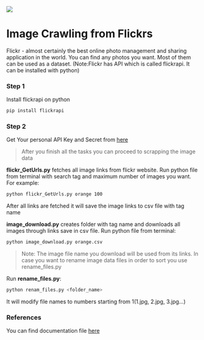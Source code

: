 

![](https://image.flaticon.com/icons/png/128/889/889105.png)
# Image Crawling from Flickrs

Flickr - almost certainly the best online photo management and sharing application in the world. You can find any photos you want. Most of them can be used as a dataset. 
(Note:Flickr has API which is called flickrapi. It can be installed with python)

### Step 1
Install flickrapi on python
```bash
pip install flickrapi
```
### Step 2
Get Your personal API Key and Secret from [here](https://www.flickr.com/services/apps/create/)
> After you finish all the tasks you can proceed to scrapping the image data

**flickr_GetUrls.py** fetches all image links from flickr website. Run python file from terminal with search tag and maximum number of images you want. For example:
```bash
python flickr_GetUrls.py orange 100
```
After all links are fetched it will save the image links to csv file with tag name

**image_download.py** creates folder with tag name and downloads all images through links save in csv file. Run python file from terminal:
```bash
python image_download.py orange.csv
```

> Note: The image file name you download will be used from its links. In case you want to rename image data files in order to sort you use rename_files.py

Run **rename_files.py**:
```bash
python renam_files.py <folder_name>
```
It will modify file names to numbers starting from 1(1.jpg, 2.jpg, 3.jpg...)

### References
You can find documentation file [here](https://www.flickr.com/services/api)
